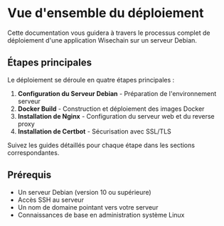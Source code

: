 # Vue d'ensemble du déploiement

Cette documentation vous guidera à travers le processus complet de déploiement d'une application Wisechain sur un serveur Debian.

## Étapes principales

Le déploiement se déroule en quatre étapes principales :

1. **Configuration du Serveur Debian** - Préparation de l'environnement serveur
2. **Docker Build** - Construction et déploiement des images Docker
3. **Installation de Nginx** - Configuration du serveur web et du reverse proxy
4. **Installation de Certbot** - Sécurisation avec SSL/TLS

Suivez les guides détaillés pour chaque étape dans les sections correspondantes.

## Prérequis

- Un serveur Debian (version 10 ou supérieure)
- Accès SSH au serveur
- Un nom de domaine pointant vers votre serveur
- Connaissances de base en administration système Linux